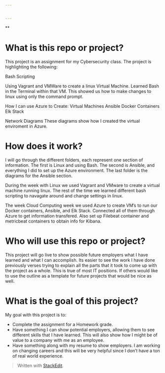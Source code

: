 ```yaml
---


---
```


<p>**</p>
<h1 id="what-is-this-repo-or-project">What is this repo or project?</h1>
<p>This project is an assignment for my Cybersecurity class. The project is highlighting the following:</p>
<p>Bash Scripting</p>
<p>Using Vagrant and VMWare to create a linux Virtual Machine. Learned Bash in the Terminal within that VM. This showed us how to make changes to linux using only the command prompt.</p>
<p>How I can use Azure to Create: Virtual Machines Ansible Docker Containers Elk Stack</p>
<p>Network Diagrams These diagrams show how I created the virtual enviroment in Azure.</p>
<h1 id="how-does-it-work">How does it work?</h1>
<p>I will go through the different folders, each represent one section of information. The first is Linux and using Bash. The second is Ansible, and everything I did to set up the Azure environment. The last folder is the diagrams for the Ansible section.</p>
<p>During the week with Linux we used Vagrant and VMware to create a virtual machine running linux. The rest of the time we learned different bash scripting to navagate around and change settings in linux.</p>
<p>The week Cloud Computing week we used Azure to create VM’s to run our Docker containers, Ansible, and Elk Stack. Connected all of them through Azure to get information transfered. Also set up Filebeat container and metricbeat containers to obtain info for Kibana.</p>
<h1 id="who-will-use-this-repo-or-project">Who will use this repo or project?</h1>
<p>This project will go live to show possible future employers what I have learned and what I can accomplish. Its easier to see the work I have done previously verses trying to explain all the parts that it took to come up with the project as a whole. This is true of most IT positions. If others would like to use the outline as a template for future projects that would be nice as well.</p>
<h1 id="what-is-the-goal-of-this-project">What is the goal of this project?</h1>
<p>My goal with this project is to:</p>
<ul>
<li>Complete the assignment for a Homework grade.</li>
<li>Have something I can show potential employers, allowing them to see different skills that I have learned. This will also  show how I might be of value to a company with me as an employee.</li>
<li>Have something along with my resume to show employers. I am working on changing careers and this will be very helpful since I don’t have a ton of real world experience.</li>
</ul>
<blockquote>
<p>Written with <a href="https://stackedit.io/">StackEdit</a>.</p>
</blockquote>

